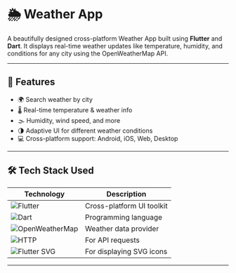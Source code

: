# 🌦️ Weather App

A beautifully designed cross-platform Weather App built using **Flutter** and **Dart**. It displays real-time weather updates like temperature, humidity, and conditions for any city using the OpenWeatherMap API.

---

## 🚀 Features

- 🌍 Search weather by city
- 🌡️ Real-time temperature & weather info
- 🌫️ Humidity, wind speed, and more
- 🌗 Adaptive UI for different weather conditions
- 💻 Cross-platform support: Android, iOS, Web, Desktop

---

## 🛠️ Tech Stack Used

| Technology | Description |
|------------|-------------|
| ![Flutter](https://img.shields.io/badge/Flutter-02569B?style=for-the-badge&logo=flutter&logoColor=white) | Cross-platform UI toolkit |
| ![Dart](https://img.shields.io/badge/Dart-0175C2?style=for-the-badge&logo=dart&logoColor=white) | Programming language |
| ![OpenWeatherMap](https://img.shields.io/badge/API-OpenWeatherMap-FF5722?style=for-the-badge&logo=openweathermap&logoColor=white) | Weather data provider |
| ![HTTP](https://img.shields.io/badge/HTTP-Package-009688?style=for-the-badge) | For API requests |
| ![Flutter SVG](https://img.shields.io/badge/Flutter_SVG-Package-4CAF50?style=for-the-badge) | For displaying SVG icons |

---
